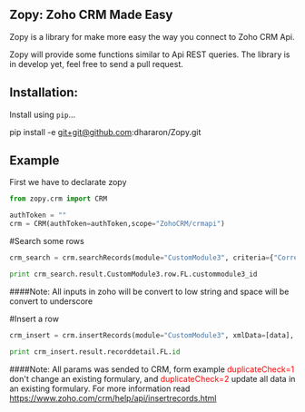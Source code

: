 Zopy: Zoho CRM Made Easy
--
Zopy is a library for make more easy the way you connect to Zoho CRM Api.

Zopy will provide some functions similar to Api REST queries. The library is in develop yet, feel free to send a pull request.

Installation:
--
Install using `pip`...

  pip install -e git+git@github.com:dhararon/Zopy.git

Example
--

First we have to declarate zopy

```python
from zopy.crm import CRM

authToken = ""
crm = CRM(authToken=authToken,scope="ZohoCRM/crmapi")
```

#Search some rows

```python
crm_search = crm.searchRecords(module="CustomModule3", criteria={"Correo Electronico":"dhararon@hotmail.com"})

print crm_search.result.CustomModule3.row.FL.custommodule3_id
```

####Note: All inputs in zoho will be convert to low string and space will be convert to underscore

#Insert a row

```python
crm_insert = crm.insertRecords(module="CustomModule3", xmlData=[data], version=2, duplicateCheck=1)

print crm_insert.result.recorddetail.FL.id
```

####Note: All params was sended to CRM, form example <font color="red">duplicateCheck=1</font> don't change an existing formulary, and <font color="red">duplicateCheck=2</font> update all data in an existing formulary.  For more information read https://www.zoho.com/crm/help/api/insertrecords.html